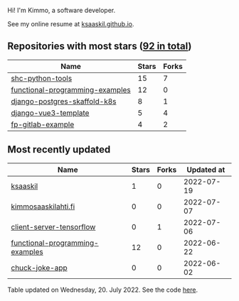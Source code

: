 Hi! I'm Kimmo, a software developer.

See my online resume at [ksaaskil.github.io](https://ksaaskil.github.io).

<!-- repositories starts -->

## Repositories with most stars ([92 in total](https://github.com/ksaaskil?tab=repositories))
| Name        | Stars           | Forks  |
| ------------- |-------------| -----|
|[shc-python-tools](https://github.com/ksaaskil/shc-python-tools)|15|7
|[functional-programming-examples](https://github.com/ksaaskil/functional-programming-examples)|12|0
|[django-postgres-skaffold-k8s](https://github.com/ksaaskil/django-postgres-skaffold-k8s)|8|1
|[django-vue3-template](https://github.com/ksaaskil/django-vue3-template)|5|4
|[fp-gitlab-example](https://github.com/ksaaskil/fp-gitlab-example)|4|2

<!-- repositories ends -->
<!-- recent_repositories starts -->

## Most recently updated
| Name        | Stars           | Forks  | Updated at
| ------------- |-------------| -----|-----|
|[ksaaskil](https://github.com/ksaaskil/ksaaskil)|1|0|2022-07-19
|[kimmosaaskilahti.fi](https://github.com/ksaaskil/kimmosaaskilahti.fi)|0|0|2022-07-07
|[client-server-tensorflow](https://github.com/ksaaskil/client-server-tensorflow)|0|1|2022-07-06
|[functional-programming-examples](https://github.com/ksaaskil/functional-programming-examples)|12|0|2022-06-22
|[chuck-joke-app](https://github.com/ksaaskil/chuck-joke-app)|0|0|2022-06-02

<!-- recent_repositories ends -->
<!-- updated_at starts -->
Table updated on Wednesday, 20. July 2022. See the code [here](https://github.com/ksaaskil/ksaaskil).
<!-- updated_at ends -->

